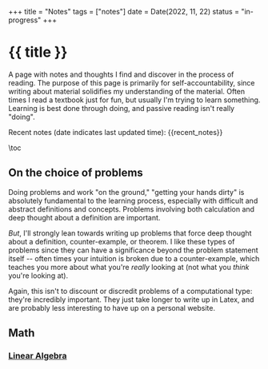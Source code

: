 +++
title = "Notes"
tags = ["notes"]
date = Date(2022, 11, 22)
status = "in-progress"
+++

# {{ title }} 

A page with notes and thoughts I find and discover in the process of
reading. The purpose of this page is primarily for
self-accountability, since writing about material solidifies my
understanding of the material. Often times I read a textbook just for
fun, but usually I'm trying to learn something. Learning is best done
through doing, and passive reading isn't really "doing".

Recent notes (date indicates last updated time):
{{recent_notes}}

\toc

## On the choice of problems
Doing problems and work "on the ground," "getting your hands dirty" is
absolutely fundamental to the learning process, especially with
difficult and abstract definitions and concepts. Problems involving
both calculation and deep thought about a definition are important.

*But*, I'll strongly lean towards writing up problems that force deep
thought about a definition, counter-example, or theorem. I like these
types of problems since they can have a significance beyond the
problem statement itself -- often times your intuition is broken due
to a counter-example, which teaches you more about what
you're *really* looking at (not what you *think* you're looking at).

Again, this isn't to discount or discredit problems of a computational
type: they're incredibly important. They just take longer to write up
in Latex, and are probably less interesting to have up on a personal website.

## Math
### [Linear Algebra](/notes/linear_algebra/)
<!-- ### [Measure Theory](/notes/measure_theory/) -->
